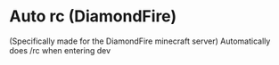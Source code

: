 # Auto rc (DiamondFire)

(Specifically made for the DiamondFire minecraft server)
Automatically does /rc when entering dev
